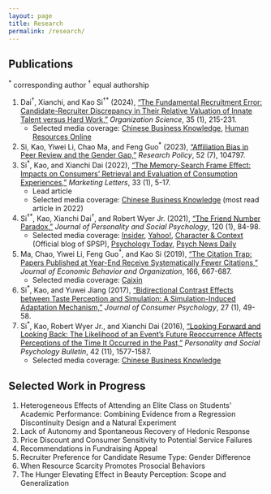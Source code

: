 ```yaml
---
layout: page
title: Research
permalink: /research/
---
```

## Publications

<sup>*</sup> corresponding author  <sup>†</sup> equal authorship

1. Dai<sup>†</sup>, Xianchi, and Kao Si<sup>†*</sup> (2024), [“The Fundamental Recruitment Error: Candidate-Recruiter Discrepancy in Their Relative Valuation of Innate Talent versus Hard Work,”](https://doi.org/10.1287/orsc.2023.1667) _Organization Science_, 35 (1), 215-231.
   - Selected media coverage: [Chinese Business Knowledge](https://cbk.bschool.cuhk.edu.hk/understanding-fundamental-recruitment-error-in-talent-acquisition/#:~:text=The%20recruiters%20also%20prefer%20hard,job%20candidates%20and%20recruiters%20differs.), [Human Resources Online](https://www.humanresourcesonline.net/the-fundamental-recruitment-error-that-recruiters-need-to-watch-out-for)
2. Si, Kao, Yiwei Li, Chao Ma, and Feng Guo<sup>*</sup> (2023), [“Affiliation Bias in Peer Review and the Gender Gap,”](https://doi.org/10.1016/j.respol.2023.104797) _Research Policy_, 52 (7), 104797.
3. Si<sup>*</sup>, Kao, and Xianchi Dai (2022), [“The Memory-Search Frame Effect: Impacts on Consumers’ Retrieval and Evaluation of Consumption Experiences,”](https://doi.org/10.1007/s11002-021-09603-6) _Marketing Letters_, 33 (1), 5-17. 
   - Lead article
   - Selected media coverage: [Chinese Business Knowledge](https://cbk.bschool.cuhk.edu.hk/the-power-of-memory-in-stimulating-purchases/) (most read article in 2022)
4. Si<sup>†*</sup>, Kao, Xianchi Dai<sup>†</sup>, and Robert Wyer Jr. (2021), [“The Friend Number Paradox,”](https://doi.org/10.1037/pspi0000244) _Journal of Personality and Social Psychology_, 120 (1), 84-98.
   - Selected media coverage: [Insider](https://www.insider.com/friendship-paradox-study-people-with-fewer-friends-attract-friends-2021-2), [Yahoo!](https://www.yahoo.com/lifestyle/friend-number-paradox-helps-explain-143835527.html), [Character & Context](https://www.spsp.org/news-center/blog/si-friend-number-paradox) (Official blog of SPSP), [Psychology Today](https://www.psychologytoday.com/gb/blog/your-future-self/202101/the-surprising-appeal-having-just-few-friends), [Psych News Daily](https://www.psychnewsdaily.com/why-having-too-many-friends-makes-people-less-likely-to-friend-you/)
5. Ma, Chao, Yiwei Li, Feng Guo<sup>*</sup>, and Kao Si (2019), [“The Citation Trap: Papers Published at Year-End Receive Systematically Fewer Citations,”](https://doi.org/10.1016/j.jebo.2019.08.007) _Journal of Economic Behavior and Organization_, 166, 667-687.
   - Selected media coverage: [Caixin](http://cec.blog.caixin.com/archives/211606)
6. Si<sup>*</sup>, Kao, and Yuwei Jiang (2017), [“Bidirectional Contrast Effects between Taste Perception and Simulation: A Simulation-Induced Adaptation Mechanism,”](https://doi.org/10.1016/j.jcps.2016.04.002) _Journal of Consumer Psychology_, 27 (1), 49-58.
7. Si<sup>*</sup>, Kao, Robert Wyer Jr., and Xianchi Dai (2016), [“Looking Forward and Looking Back: The Likelihood of an Event’s Future Reoccurrence Affects Perceptions of the Time It Occurred in the Past,”](https://doi.org/10.1177/0146167216665343) _Personality and Social Psychology Bulletin_, 42 (11), 1577-1587.
	- Selected media coverage: [Chinese Business Knowledge](https://cbk.bschool.cuhk.edu.hk/how-our-perceived-future-influences-our-past/)

## Selected Work in Progress

1. Heterogeneous Effects of Attending an Elite Class on Students' Academic Performance: Combining Evidence from a Regression Discontinuity Design and a Natural Experiment
2. Lack of Autonomy and Spontaneous Recovery of Hedonic Response
3. Price Discount and Consumer Sensitivity to Potential Service Failures
4. Recommendations in Fundraising Appeal
5. Recruiter Preference for Candidate Resume Type: Gender Difference
6. When Resource Scarcity Promotes Prosocial Behaviors
7. The Hunger Elevating Effect in Beauty Perception: Scope and Generalization
